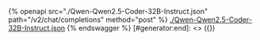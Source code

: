 [#generator:start]: <> ({ "template": "openapi" })
{% openapi src="./Qwen-Qwen2.5-Coder-32B-Instruct.json" path="/v2/chat/completions" method="post" %}
[./Qwen-Qwen2.5-Coder-32B-Instruct.json](./Qwen-Qwen2.5-Coder-32B-Instruct.json)
{% endswagger %}
[#generator:end]: <> ({})